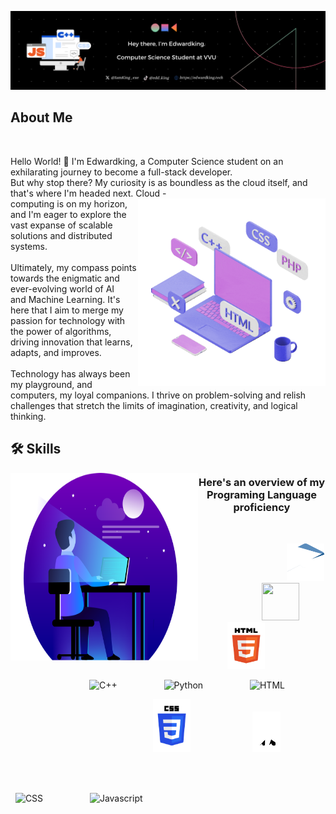 ![Banner](./GithubREADMEBanner.png)
</br>
## About Me
</br>

Hello World! 👋 I'm Edwardking, a Computer Science student on an exhilarating journey to become a full-stack developer. </br>
But why stop there? My curiosity is as boundless as the cloud itself, and that's where I'm headed next. Cloud <img src="./setup.gif" height="300" width="300" align = "right">
  -</br>computing is on my horizon, and I'm eager to explore the vast expanse of scalable solutions and distributed systems. </br>
</br>
Ultimately, my compass points towards the enigmatic and ever-evolving world of AI </br> and Machine Learning. 
  It's here that I aim to merge my passion for technology with</br> the power of algorithms, driving innovation that learns, adapts, and improves.</br>
  </br>
  Technology has always been my playground, and computers, my loyal companions. I thrive on problem-solving and relish challenges that stretch the limits of imagination, creativity, and logical thinking.
  </br>

  ## 🛠️ Skills 
  <img src="./Dev1.png" height="300" width="300" align = "left">  
  <h3 align="center"> Here's an overview of my Programing Language proficiency </h3> </br>
    <p float="left"> 
        &nbsp;&nbsp;&nbsp;&nbsp;&nbsp;&nbsp;&nbsp;&nbsp;&nbsp;&nbsp;&nbsp;&nbsp;&nbsp;&nbsp;&nbsp;&nbsp;&nbsp;&nbsp;&nbsp;&nbsp;&nbsp;&nbsp;&nbsp;&nbsp;&nbsp;&nbsp;&nbsp;
        &nbsp;&nbsp;&nbsp;&nbsp;&nbsp;&nbsp;&nbsp;
      <img src="./C.gif" height="60" width="60" /> &nbsp; &nbsp; &nbsp; &nbsp; &nbsp; &nbsp; &nbsp; &nbsp; &nbsp; &nbsp; &nbsp; &nbsp; &nbsp;
      <img src="./Python.gif" height="60" width="60" /> &nbsp; &nbsp; &nbsp; &nbsp; &nbsp; &nbsp; &nbsp; &nbsp; &nbsp; &nbsp; &nbsp;
      <img src="./Html.gif" height="75" width="60" />
   </p>

&nbsp; &nbsp; &nbsp; &nbsp; &nbsp;&nbsp;&nbsp;&nbsp;&nbsp;&nbsp;&nbsp;&nbsp;&nbsp;&nbsp;&nbsp;&nbsp;&nbsp;&nbsp;&nbsp;&nbsp; &nbsp;&nbsp;&nbsp;&nbsp;&nbsp;&nbsp;
![C++](https://progress-bar.dev/35) &nbsp; &nbsp; &nbsp; &nbsp; &nbsp; &nbsp; &nbsp; &nbsp; &nbsp; ![Python](https://progress-bar.dev/40) &nbsp; &nbsp; &nbsp; &nbsp; 
&nbsp; &nbsp; &nbsp; &nbsp; &nbsp; ![HTML](https://progress-bar.dev/60) </br>

 <p float="left"> 
        &nbsp;&nbsp;&nbsp;&nbsp;&nbsp;&nbsp;&nbsp;&nbsp;&nbsp;&nbsp;&nbsp;&nbsp;&nbsp;&nbsp;&nbsp;&nbsp;&nbsp;&nbsp;&nbsp;&nbsp;&nbsp;&nbsp;&nbsp;&nbsp;&nbsp;&nbsp;&nbsp;
        &nbsp;&nbsp;&nbsp;&nbsp;&nbsp;&nbsp;&nbsp;  &nbsp; &nbsp; &nbsp; &nbsp; &nbsp; &nbsp; &nbsp; &nbsp; &nbsp; &nbsp; &nbsp;
      <img src="./Css.gif" height="85" width="60" />  &nbsp; &nbsp; &nbsp; &nbsp; &nbsp; &nbsp; &nbsp; &nbsp; &nbsp; &nbsp; &nbsp; &nbsp;
      <img src="./Javascript.gif" height="65" width="45" />
 </p>
 </br>
 
 &nbsp; &nbsp;&nbsp; &nbsp; &nbsp; &nbsp; &nbsp;&nbsp; &nbsp; &nbsp; &nbsp;&nbsp;&nbsp;&nbsp;&nbsp;&nbsp;&nbsp;&nbsp;&nbsp;&nbsp;&nbsp;&nbsp;&nbsp;&nbsp;&nbsp;&nbsp;&nbsp;&nbsp;&nbsp;&nbsp;&nbsp; &nbsp;&nbsp;&nbsp;&nbsp;&nbsp;&nbsp;&nbsp; &nbsp;
 &nbsp; &nbsp; &nbsp; &nbsp; &nbsp; &nbsp; &nbsp;&nbsp; &nbsp; &nbsp; &nbsp; &nbsp; &nbsp; &nbsp;&nbsp; &nbsp; &nbsp; &nbsp; &nbsp; &nbsp; &nbsp; &nbsp; &nbsp;&nbsp; &nbsp; &nbsp; &nbsp; &nbsp; &nbsp; &nbsp; &nbsp; &nbsp;&nbsp; &nbsp; &nbsp; &nbsp;
 &nbsp; &nbsp; &nbsp; &nbsp; &nbsp;&nbsp; &nbsp; ![CSS](https://progress-bar.dev/30) &nbsp;&nbsp; &nbsp;&nbsp;&nbsp;&nbsp; &nbsp;&nbsp;&nbsp; &nbsp;&nbsp;&nbsp;&nbsp;&nbsp;&nbsp;![Javascript](https://progress-bar.dev/2) </br>

